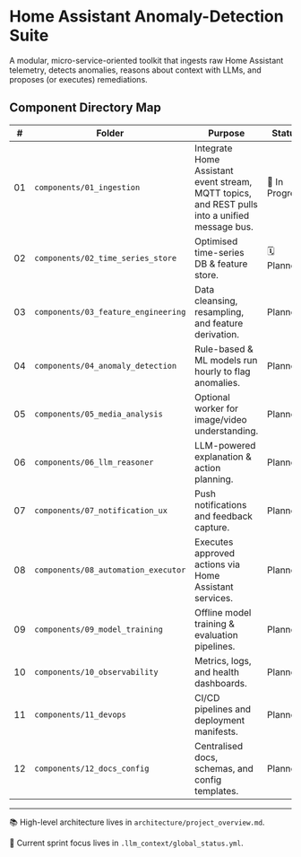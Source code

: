 # Home Assistant Anomaly-Detection Suite

A modular, micro-service-oriented toolkit that ingests raw Home Assistant telemetry, detects anomalies, reasons about context with LLMs, and proposes (or executes) remediations.

## Component Directory Map

| #   | Folder                              | Purpose                                                                                        | Status         |
| --- | ----------------------------------- | ---------------------------------------------------------------------------------------------- | -------------- |
| 01  | `components/01_ingestion`           | Integrate Home Assistant event stream, MQTT topics, and REST pulls into a unified message bus. | 🚧 In Progress |
| 02  | `components/02_time_series_store`   | Optimised time-series DB & feature store.                                                      | 🗓 Planned      |
| 03  | `components/03_feature_engineering` | Data cleansing, resampling, and feature derivation.                                            | Planned        |
| 04  | `components/04_anomaly_detection`   | Rule-based & ML models run hourly to flag anomalies.                                           | Planned        |
| 05  | `components/05_media_analysis`      | Optional worker for image/video understanding.                                                 | Planned        |
| 06  | `components/06_llm_reasoner`        | LLM-powered explanation & action planning.                                                     | Planned        |
| 07  | `components/07_notification_ux`     | Push notifications and feedback capture.                                                       | Planned        |
| 08  | `components/08_automation_executor` | Executes approved actions via Home Assistant services.                                         | Planned        |
| 09  | `components/09_model_training`      | Offline model training & evaluation pipelines.                                                 | Planned        |
| 10  | `components/10_observability`       | Metrics, logs, and health dashboards.                                                          | Planned        |
| 11  | `components/11_devops`              | CI/CD pipelines and deployment manifests.                                                      | Planned        |
| 12  | `components/12_docs_config`         | Centralised docs, schemas, and config templates.                                               | Planned        |

---

📚 High-level architecture lives in `architecture/project_overview.md`.

🔖 Current sprint focus lives in `.llm_context/global_status.yml`.
